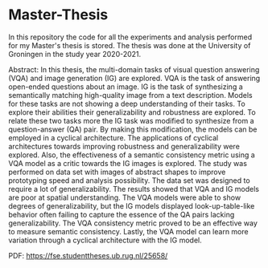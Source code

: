 # Master-Thesis

In this repository the code for all the experiments and analysis performed for my Master's thesis is stored. The thesis was done at the University of Groningen in the study year 2020-2021. 

Abstract:
In this thesis, the multi-domain tasks of visual question answering (VQA) and image generation (IG) are explored. 
VQA is the task of answering open-ended questions about an image. IG is the task of synthesizing a semantically matching high-quality image from a text description. Models for these tasks are not showing a deep understanding of their tasks. To explore their abilities their generalizability and robustness are explored. To relate these two tasks more the IG task was modified to synthesize from a question-answer (QA) pair. By making this modification, the models can be employed in a cyclical architecture. The applications of cyclical architectures towards improving robustness and generalizability were explored. Also, the effectiveness of a semantic consistency metric using a VQA model as a critic towards the IG images is explored. The study was performed on data set with images of abstract shapes to improve prototyping speed and analysis possibility. The data set was designed to require a lot of generalizability. The results showed that VQA and IG models are poor at spatial understanding. The VQA models were able to show degrees of generalizability, but the IG models displayed look-up-table-like behavior often failing to capture the essence of the QA pairs lacking generalizability. The VQA consistency metric proved to be an effective way to measure semantic consistency. Lastly, the VQA model can learn more variation through a cyclical architecture with the IG model.

PDF:
https://fse.studenttheses.ub.rug.nl/25658/
